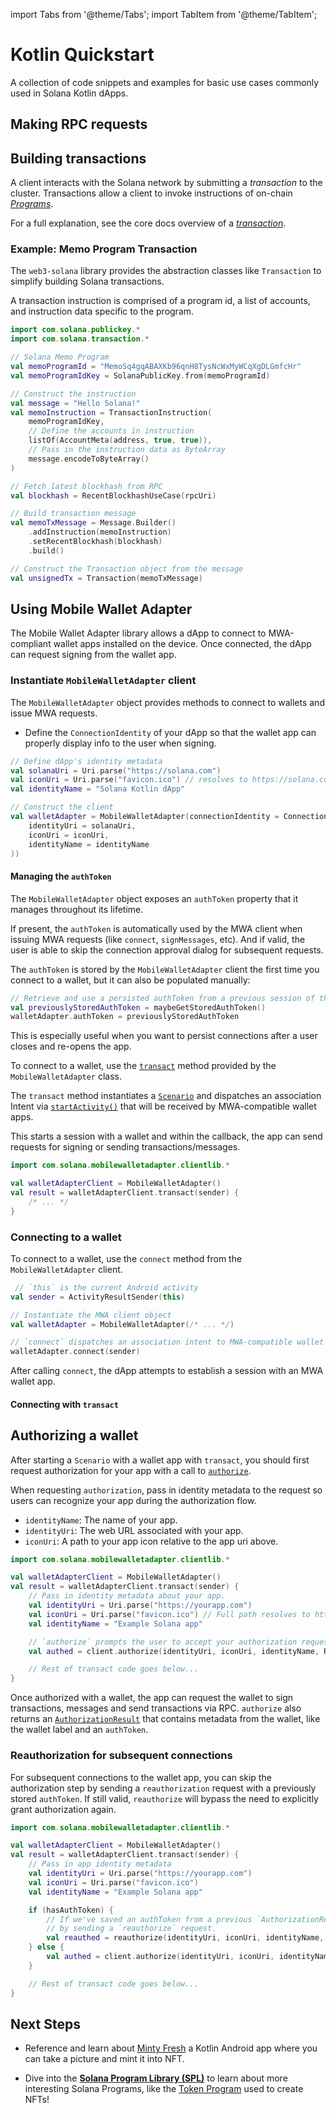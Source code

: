 import Tabs from '@theme/Tabs';
import TabItem from '@theme/TabItem';

# Kotlin Quickstart

A collection of code snippets and examples for basic use cases commonly used in Solana Kotlin dApps.

## Making RPC requests

## Building transactions

A client interacts with the Solana network by submitting a _transaction_ to the cluster. Transactions
allow a client to invoke instructions of on-chain [_Programs_](https://docs.solana.com/developing/intro/programs).

For a full explanation, see the core docs overview of a [_transaction_](https://docs.solana.com/developing/programming-model/transactions).

### Example: Memo Program Transaction

The `web3-solana` library provides the abstraction classes like `Transaction` to simplify building Solana transactions.

A transaction instruction is comprised of a program id, a list of accounts, and instruction data specific to the program.

```kotlin
import com.solana.publickey.*
import com.solana.transaction.*

// Solana Memo Program
val memoProgramId = "MemoSq4gqABAXKb96qnH8TysNcWxMyWCqXgDLGmfcHr"
val memoProgramIdKey = SolanaPublicKey.from(memoProgramId)

// Construct the instruction
val message = "Hello Solana!"
val memoInstruction = TransactionInstruction(
    memoProgramIdKey,
    // Define the accounts in instruction
    listOf(AccountMeta(address, true, true)),
    // Pass in the instruction data as ByteArray
    message.encodeToByteArray()
)

// Fetch latest blockhash from RPC
val blockhash = RecentBlockhashUseCase(rpcUri)

// Build transaction message
val memoTxMessage = Message.Builder()
    .addInstruction(memoInstruction)
    .setRecentBlockhash(blockhash)
    .build()

// Construct the Transaction object from the message
val unsignedTx = Transaction(memoTxMessage)
```

## Using Mobile Wallet Adapter

The Mobile Wallet Adapter library allows a dApp to connect to MWA-compliant wallet apps installed on the device. Once connected,
the dApp can request signing from the wallet app.

### Instantiate `MobileWalletAdapter` client

The `MobileWalletAdapter` object provides methods to connect to wallets and issue MWA requests.

- Define the `ConnectionIdentity` of your dApp so that the wallet app can properly display info to the user when signing.

```kotlin
// Define dApp's identity metadata
val solanaUri = Uri.parse("https://solana.com")
val iconUri = Uri.parse("favicon.ico") // resolves to https://solana.com/favicon.ico
val identityName = "Solana Kotlin dApp"

// Construct the client
val walletAdapter = MobileWalletAdapter(connectionIdentity = ConnectionIdentity(
    identityUri = solanaUri,
    iconUri = iconUri,
    identityName = identityName
))
```

#### Managing the `authToken`

The `MobileWalletAdapter` object exposes an `authToken` property that it manages throughout its lifetime.

If present, the `authToken` is automatically used by the MWA client when issuing MWA requests (like `connect`, `signMessages`, etc). And if valid,
the user is able to skip the connection approval dialog for subsequent requests.

The `authToken` is stored by the `MobileWalletAdapter` client the first time you connect to a wallet, but it can also be
populated manually:

```kotlin
// Retrieve and use a persisted authToken from a previous session of the app.
val previouslyStoredAuthToken = maybeGetStoredAuthToken()
walletAdapter.authToken = previouslyStoredAuthToken
```

This is especially useful when you want to persist connections after a user closes and re-opens the app.

To connect to a wallet, use the [`transact`](https://www.javadoc.io/doc/com.solanamobile/mobile-wallet-adapter-clientlib-ktx/latest/com/solana/mobilewalletadapter/clientlib/MobileWalletAdapter.html) method provided by the `MobileWalletAdapter` class.

The `transact` method instantiates a [`Scenario`](https://github.com/solana-mobile/mobile-wallet-adapter/tree/main/android/clientlib/src/main/java/com/solana/mobilewalletadapter/clientlib/scenario/Scenario.java) and dispatches an association Intent via [`startActivity()`](<https://developer.android.com/reference/android/app/Activity#startActivity(android.content.Intent)>) that will be received by MWA-compatible wallet apps.

This starts a session with a wallet and within the callback, the app can send requests for signing or sending transactions/messages.

```kotlin
import com.solana.mobilewalletadapter.clientlib.*

val walletAdapterClient = MobileWalletAdapter()
val result = walletAdapterClient.transact(sender) {
    /* ... */
}
```

### Connecting to a wallet

To connect to a wallet, use the `connect` method from the `MobileWalletAdapter` client.

```kotlin
 // `this` is the current Android activity
val sender = ActivityResultSender(this)

// Instantiate the MWA client object
val walletAdapter = MobileWalletAdapter(/* ... */)

// `connect` dispatches an association intent to MWA-compatible wallet apps.
walletAdapter.connect(sender)
```

After calling `connect`, the dApp attempts to establish a session with an MWA wallet app.

#### Connecting with `transact`

## Authorizing a wallet

After starting a `Scenario` with a wallet app with `transact`, you should first request authorization for your app with a call to [`authorize`](<https://www.javadoc.io/doc/com.solanamobile/mobile-wallet-adapter-clientlib-ktx/latest/com/solana/mobilewalletadapter/clientlib/AdapterOperations.html#authorize(Uri,Uri,String,RpcCluster)>).

When requesting `authorization`, pass in identity metadata to the request so users can recognize your app during
the authorization flow.

- `identityName`: The name of your app.
- `identityUri`: The web URL associated with your app.
- `iconUri`: A path to your app icon relative to the app uri above.

<Tabs>
<TabItem value="Kotlin" label="Kotlin">

```kotlin
import com.solana.mobilewalletadapter.clientlib.*

val walletAdapterClient = MobileWalletAdapter()
val result = walletAdapterClient.transact(sender) {
    // Pass in identity metadata about your app.
    val identityUri = Uri.parse("https://yourapp.com")
    val iconUri = Uri.parse("favicon.ico") // Full path resolves to https://yourdapp.com/favicon.ico
    val identityName = "Example Solana app"

    // `authorize` prompts the user to accept your authorization request.
    val authed = client.authorize(identityUri, iconUri, identityName, RpcCluster.Devnet)

    // Rest of transact code goes below...
}
```

</TabItem>
</Tabs>

Once authorized with a wallet, the app can request the wallet to sign transactions, messages and send transactions via RPC. `authorize` also returns an [`AuthorizationResult`](https://www.javadoc.io/doc/com.solanamobile/mobile-wallet-adapter-clientlib/latest/com/solana/mobilewalletadapter/clientlib/protocol/MobileWalletAdapterClient.AuthorizationResult.html) that contains metadata from the wallet, like the wallet label and an `authToken`.

### Reauthorization for subsequent connections

For subsequent connections to the wallet app, you can skip the authorization step by sending a `reauthorization` request
with a previously stored `authToken`. If still valid, `reauthorize` will bypass the need to explicitly grant authorization again.

<Tabs>
<TabItem value="Kotlin" label="Kotlin">

```kotlin
import com.solana.mobilewalletadapter.clientlib.*

val walletAdapterClient = MobileWalletAdapter()
val result = walletAdapterClient.transact(sender) {
    // Pass in app identity metadata
    val identityUri = Uri.parse("https://yourapp.com")
    val iconUri = Uri.parse("favicon.ico")
    val identityName = "Example Solana app"

    if (hasAuthToken) {
        // If we've saved an authToken from a previous `AuthorizationResult`, we can skip `authorize`
        // by sending a `reauthorize` request.
        val reauthed = reauthorize(identityUri, iconUri, identityName, savedAuthToken)
    } else {
        val authed = client.authorize(identityUri, iconUri, identityName, RpcCluster.Devnet)
    }

    // Rest of transact code goes below...
}
```

</TabItem>
</Tabs>

## Next Steps

- Reference and learn about [Minty Fresh](https://github.com/solana-mobile/Minty-fresh) a Kotlin Android app where you can take a picture and mint it into NFT.

- Dive into the [**Solana Program Library (SPL)**](https://spl.solana.com/) to learn about more interesting Solana Programs, like the [Token Program](https://spl.solana.com/token) used to create NFTs!
